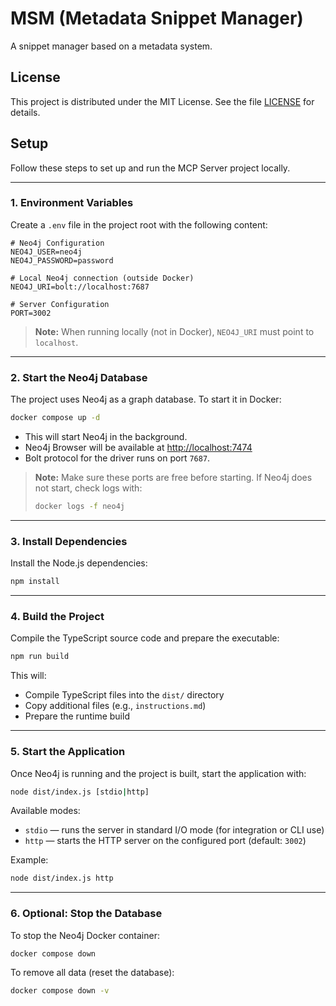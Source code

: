 # MSM (Metadata Snippet Manager)

A snippet manager based on a metadata system.

## License

This project is distributed under the MIT License. See the file [LICENSE](./LICENSE) for details.

## Setup

Follow these steps to set up and run the MCP Server project locally.

---

### 1. Environment Variables

Create a `.env` file in the project root with the following content:

```
# Neo4j Configuration
NEO4J_USER=neo4j
NEO4J_PASSWORD=password

# Local Neo4j connection (outside Docker)
NEO4J_URI=bolt://localhost:7687

# Server Configuration
PORT=3002
```

> **Note:** When running locally (not in Docker), `NEO4J_URI` must point to `localhost`.

---

### 2. Start the Neo4j Database

The project uses Neo4j as a graph database. To start it in Docker:

```bash
docker compose up -d
```

* This will start Neo4j in the background.
* Neo4j Browser will be available at [http://localhost:7474](http://localhost:7474)
* Bolt protocol for the driver runs on port `7687`.

> **Note:** Make sure these ports are free before starting.
> If Neo4j does not start, check logs with:
>
> ```bash
> docker logs -f neo4j
> ```

---

### 3. Install Dependencies

Install the Node.js dependencies:

```bash
npm install
```

---

### 4. Build the Project

Compile the TypeScript source code and prepare the executable:

```bash
npm run build
```

This will:

* Compile TypeScript files into the `dist/` directory
* Copy additional files (e.g., `instructions.md`)
* Prepare the runtime build

---

### 5. Start the Application

Once Neo4j is running and the project is built, start the application with:

```bash
node dist/index.js [stdio|http]
```

Available modes:

* `stdio` — runs the server in standard I/O mode (for integration or CLI use)
* `http` — starts the HTTP server on the configured port (default: `3002`)

Example:

```bash
node dist/index.js http
```

---

### 6. Optional: Stop the Database

To stop the Neo4j Docker container:

```bash
docker compose down
```

To remove all data (reset the database):

```bash
docker compose down -v
```
